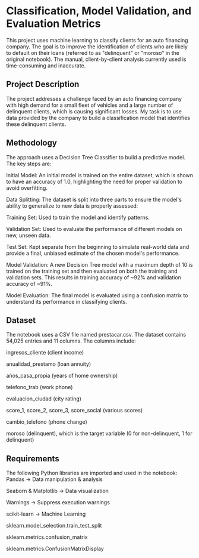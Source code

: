 
# Classification, Model Validation, and Evaluation Metrics
This project uses machine learning to classify clients for an auto financing company. The goal is to improve the identification of clients who are likely to default on their loans (referred to as "delinquent" or "moroso" in the original notebook). The manual, client-by-client analysis currently used is time-consuming and inaccurate.

## Project Description
The project addresses a challenge faced by an auto financing company with high demand for a small fleet of vehicles and a large number of delinquent clients, which is causing significant losses. My task is to use data provided by the company to build a classification model that identifies these delinquent clients.

## Methodology
The approach uses a Decision Tree Classifier to build a predictive model. The key steps are:

Initial Model: An initial model is trained on the entire dataset, which is shown to have an accuracy of 1.0, highlighting the need for proper validation to avoid overfitting.

Data Splitting: The dataset is split into three parts to ensure the model's ability to generalize to new data is properly assessed:

Training Set: Used to train the model and identify patterns.

Validation Set: Used to evaluate the performance of different models on new, unseen data.

Test Set: Kept separate from the beginning to simulate real-world data and provide a final, unbiased estimate of the chosen model's performance.

Model Validation: A new Decision Tree model with a maximum depth of 10 is trained on the training set and then evaluated on both the training and validation sets. This results in training accuracy of ~92% and validation accuracy of ~91%.

Model Evaluation: The final model is evaluated using a confusion matrix to understand its performance in classifying clients.

## Dataset
The notebook uses a CSV file named prestacar.csv. The dataset contains 54,025 entries and 11 columns. The columns include:

ingresos_cliente (client income)

anualidad_prestamo (loan annuity)

años_casa_propia (years of home ownership)

telefono_trab (work phone)

evaluacion_ciudad (city rating)

score_1, score_2, score_3, score_social (various scores)

cambio_telefono (phone change)

moroso (delinquent), which is the target variable (0 for non-delinquent, 1 for delinquent)

## Requirements
The following Python libraries are imported and used in the notebook:
Pandas → Data manipulation & analysis

Seaborn & Matplotlib → Data visualization

Warnings → Suppress execution warnings

scikit-learn → Machine Learning

sklearn.model_selection.train_test_split

sklearn.metrics.confusion_matrix

sklearn.metrics.ConfusionMatrixDisplay
